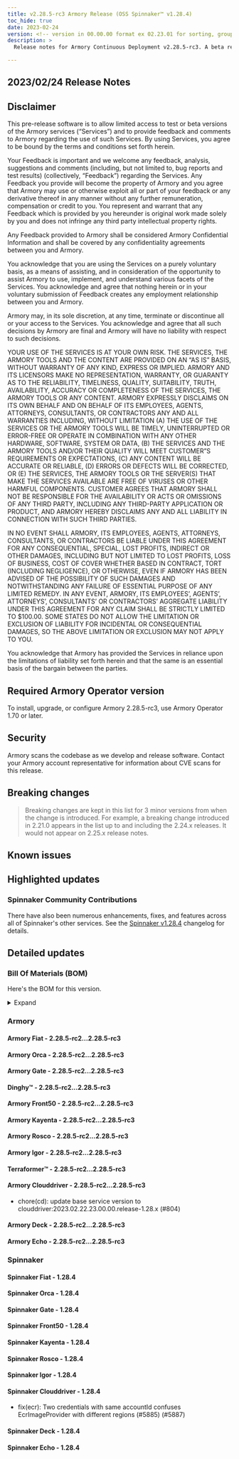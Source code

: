 ```yaml
---
title: v2.28.5-rc3 Armory Release (OSS Spinnaker™ v1.28.4)
toc_hide: true
date: 2023-02-24
version: <!-- version in 00.00.00 format ex 02.23.01 for sorting, grouping -->
description: >
  Release notes for Armory Continuous Deployment v2.28.5-rc3. A beta release is not meant for installation in production environments.

---
```


## 2023/02/24 Release Notes

## Disclaimer

This pre-release software is to allow limited access to test or beta versions of the Armory services (“Services”) and to provide feedback and comments to Armory regarding the use of such Services. By using Services, you agree to be bound by the terms and conditions set forth herein.

Your Feedback is important and we welcome any feedback, analysis, suggestions and comments (including, but not limited to, bug reports and test results) (collectively, “Feedback”) regarding the Services. Any Feedback you provide will become the property of Armory and you agree that Armory may use or otherwise exploit all or part of your feedback or any derivative thereof in any manner without any further remuneration, compensation or credit to you. You represent and warrant that any Feedback which is provided by you hereunder is original work made solely by you and does not infringe any third party intellectual property rights.

Any Feedback provided to Armory shall be considered Armory Confidential Information and shall be covered by any confidentiality agreements between you and Armory.

You acknowledge that you are using the Services on a purely voluntary basis, as a means of assisting, and in consideration of the opportunity to assist Armory to use, implement, and understand various facets of the Services. You acknowledge and agree that nothing herein or in your voluntary submission of Feedback creates any employment relationship between you and Armory.

Armory may, in its sole discretion, at any time, terminate or discontinue all or your access to the Services. You acknowledge and agree that all such decisions by Armory are final and Armory will have no liability with respect to such decisions.

YOUR USE OF THE SERVICES IS AT YOUR OWN RISK. THE SERVICES, THE ARMORY TOOLS AND THE CONTENT ARE PROVIDED ON AN “AS IS” BASIS, WITHOUT WARRANTY OF ANY KIND, EXPRESS OR IMPLIED. ARMORY AND ITS LICENSORS MAKE NO REPRESENTATION, WARRANTY, OR GUARANTY AS TO THE RELIABILITY, TIMELINESS, QUALITY, SUITABILITY, TRUTH, AVAILABILITY, ACCURACY OR COMPLETENESS OF THE SERVICES, THE ARMORY TOOLS OR ANY CONTENT. ARMORY EXPRESSLY DISCLAIMS ON ITS OWN BEHALF AND ON BEHALF OF ITS EMPLOYEES, AGENTS, ATTORNEYS, CONSULTANTS, OR CONTRACTORS ANY AND ALL WARRANTIES INCLUDING, WITHOUT LIMITATION (A) THE USE OF THE SERVICES OR THE ARMORY TOOLS WILL BE TIMELY, UNINTERRUPTED OR ERROR-FREE OR OPERATE IN COMBINATION WITH ANY OTHER HARDWARE, SOFTWARE, SYSTEM OR DATA, (B) THE SERVICES AND THE ARMORY TOOLS AND/OR THEIR QUALITY WILL MEET CUSTOMER”S REQUIREMENTS OR EXPECTATIONS, (C) ANY CONTENT WILL BE ACCURATE OR RELIABLE, (D) ERRORS OR DEFECTS WILL BE CORRECTED, OR (E) THE SERVICES, THE ARMORY TOOLS OR THE SERVER(S) THAT MAKE THE SERVICES AVAILABLE ARE FREE OF VIRUSES OR OTHER HARMFUL COMPONENTS. CUSTOMER AGREES THAT ARMORY SHALL NOT BE RESPONSIBLE FOR THE AVAILABILITY OR ACTS OR OMISSIONS OF ANY THIRD PARTY, INCLUDING ANY THIRD-PARTY APPLICATION OR PRODUCT, AND ARMORY HEREBY DISCLAIMS ANY AND ALL LIABILITY IN CONNECTION WITH SUCH THIRD PARTIES.

IN NO EVENT SHALL ARMORY, ITS EMPLOYEES, AGENTS, ATTORNEYS, CONSULTANTS, OR CONTRACTORS BE LIABLE UNDER THIS AGREEMENT FOR ANY CONSEQUENTIAL, SPECIAL, LOST PROFITS, INDIRECT OR OTHER DAMAGES, INCLUDING BUT NOT LIMITED TO LOST PROFITS, LOSS OF BUSINESS, COST OF COVER WHETHER BASED IN CONTRACT, TORT (INCLUDING NEGLIGENCE), OR OTHERWISE, EVEN IF ARMORY HAS BEEN ADVISED OF THE POSSIBILITY OF SUCH DAMAGES AND NOTWITHSTANDING ANY FAILURE OF ESSENTIAL PURPOSE OF ANY LIMITED REMEDY. IN ANY EVENT, ARMORY, ITS EMPLOYEES’, AGENTS’, ATTORNEYS’, CONSULTANTS’ OR CONTRACTORS’ AGGREGATE LIABILITY UNDER THIS AGREEMENT FOR ANY CLAIM SHALL BE STRICTLY LIMITED TO $100.00. SOME STATES DO NOT ALLOW THE LIMITATION OR EXCLUSION OF LIABILITY FOR INCIDENTAL OR CONSEQUENTIAL DAMAGES, SO THE ABOVE LIMITATION OR EXCLUSION MAY NOT APPLY TO YOU.

You acknowledge that Armory has provided the Services in reliance upon the limitations of liability set forth herein and that the same is an essential basis of the bargain between the parties.


## Required Armory Operator version

To install, upgrade, or configure Armory 2.28.5-rc3, use Armory Operator 1.70 or later.

## Security

Armory scans the codebase as we develop and release software. Contact your Armory account representative for information about CVE scans for this release.

## Breaking changes
<!-- Copy/paste from the previous version if there are recent ones. We can drop breaking changes after 3 minor versions. Add new ones from OSS and Armory. -->

> Breaking changes are kept in this list for 3 minor versions from when the change is introduced. For example, a breaking change introduced in 2.21.0 appears in the list up to and including the 2.24.x releases. It would not appear on 2.25.x release notes.

## Known issues
<!-- Copy/paste known issues from the previous version if they're not fixed. Add new ones from OSS and Armory. If there aren't any issues, state that so readers don't think we forgot to fill out this section. -->

## Highlighted updates

<!--
Each item category (such as UI) under here should be an h3 (###). List the following info that service owners should be able to provide:
- Major changes or new features we want to call out for Armory and OSS. Changes should be grouped under end user understandable sections. For example, instead of Deck, use UI. Instead of Fiat, use Permissions.
- Fixes to any known issues from previous versions that we have in release notes. These can all be grouped under a Fixed issues H3.
-->




###  Spinnaker Community Contributions

There have also been numerous enhancements, fixes, and features across all of Spinnaker's other services. See the
[Spinnaker v1.28.4](https://www.spinnaker.io/changelogs/1.28.4-changelog/) changelog for details.

## Detailed updates

### Bill Of Materials (BOM)

Here's the BOM for this version.
<details><summary>Expand</summary>
<pre class="highlight">
<code>artifactSources:
  dockerRegistry: docker.io/armory
dependencies:
  redis:
    commit: null
    version: 2:2.8.4-2
services:
  clouddriver:
    commit: 49c6d33aebf5c6edcd85904680afac4698e9e208
    version: 2.28.5-rc3
  deck:
    commit: bd57caffcdc86c9fb7560e958ba89141372d5d3d
    version: 2.28.5-rc3
  dinghy:
    commit: c4ed5b19dbcfefe8dea14cdff7df9a8ab540eba3
    version: 2.28.5-rc3
  echo:
    commit: 53bebfd6900b3de124dde043a00d164aa2e50773
    version: 2.28.5-rc3
  fiat:
    commit: e5eb6837f87b029248e3068119e05acbb85cf22c
    version: 2.28.5-rc3
  front50:
    commit: fab8841982330e7537629c9f24f41205cd5863fd
    version: 2.28.5-rc3
  gate:
    commit: 65bdd30238312bbca2dce613825eda7ae88f1dfa
    version: 2.28.5-rc3
  igor:
    commit: 61ce26babfcd0bdf62872c24e707ca5b5371a381
    version: 2.28.5-rc3
  kayenta:
    commit: 0333b9ed6153acfc090edcfa38e3514439e2863c
    version: 2.28.5-rc3
  monitoring-daemon:
    commit: null
    version: 2.26.0
  monitoring-third-party:
    commit: null
    version: 2.26.0
  orca:
    commit: 37f945ea4ca839267ddd95e436912ef8f82d559e
    version: 2.28.5-rc3
  rosco:
    commit: 945f21dec252da7dd2e00c8d23a1687aa3b9841a
    version: 2.28.5-rc3
  terraformer:
    commit: 3764e523e17dfdd4cf309dc2bd7c13d9b804f309
    version: 2.28.5-rc3
timestamp: "2023-02-23 01:24:13"
version: 2.28.5-rc3
</code>
</pre>
</details>

### Armory


#### Armory Fiat - 2.28.5-rc2...2.28.5-rc3


#### Armory Orca - 2.28.5-rc2...2.28.5-rc3


#### Armory Gate - 2.28.5-rc2...2.28.5-rc3


#### Dinghy™ - 2.28.5-rc2...2.28.5-rc3


#### Armory Front50 - 2.28.5-rc2...2.28.5-rc3


#### Armory Kayenta - 2.28.5-rc2...2.28.5-rc3


#### Armory Rosco - 2.28.5-rc2...2.28.5-rc3


#### Armory Igor - 2.28.5-rc2...2.28.5-rc3


#### Terraformer™ - 2.28.5-rc2...2.28.5-rc3


#### Armory Clouddriver - 2.28.5-rc2...2.28.5-rc3

  - chore(cd): update base service version to clouddriver:2023.02.22.23.00.00.release-1.28.x (#804)

#### Armory Deck - 2.28.5-rc2...2.28.5-rc3


#### Armory Echo - 2.28.5-rc2...2.28.5-rc3



### Spinnaker


#### Spinnaker Fiat - 1.28.4


#### Spinnaker Orca - 1.28.4


#### Spinnaker Gate - 1.28.4


#### Spinnaker Front50 - 1.28.4


#### Spinnaker Kayenta - 1.28.4


#### Spinnaker Rosco - 1.28.4


#### Spinnaker Igor - 1.28.4


#### Spinnaker Clouddriver - 1.28.4

  - fix(ecr): Two credentials with same accountId confuses EcrImageProvider with different regions (#5885) (#5887)

#### Spinnaker Deck - 1.28.4


#### Spinnaker Echo - 1.28.4


